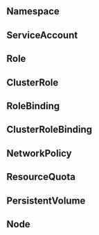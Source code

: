## Namespace
## ServiceAccount
## Role
## ClusterRole
## RoleBinding
## ClusterRoleBinding
## NetworkPolicy
## ResourceQuota
## PersistentVolume
## Node